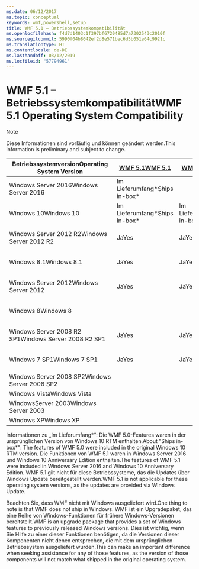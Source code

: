 ```yaml
---
ms.date: 06/12/2017
ms.topic: conceptual
keywords: wmf,powershell,setup
title: WMF 5.1 – Betriebssystemkompatibilität
ms.openlocfilehash: f4d7d1403c1f397bf6720485d7a7302543c2010f
ms.sourcegitcommit: 5990f04b8042ef2d8e571bec6d5b051e64c9921c
ms.translationtype: HT
ms.contentlocale: de-DE
ms.lasthandoff: 03/12/2019
ms.locfileid: "57794961"
---
```

# <a name="wmf-51-operating-system-compatibility"></a><span data-ttu-id="53d48-103">WMF 5.1 – Betriebssystemkompatibilität</span><span class="sxs-lookup"><span data-stu-id="53d48-103">WMF 5.1 Operating System Compatibility</span></span>

> [!NOTE]
> <span data-ttu-id="53d48-104">Diese Informationen sind vorläufig und können geändert werden.</span><span class="sxs-lookup"><span data-stu-id="53d48-104">This information is preliminary and subject to change.</span></span>

| <span data-ttu-id="53d48-105">Betriebssystemversion</span><span class="sxs-lookup"><span data-stu-id="53d48-105">Operating System Version</span></span> | [<span data-ttu-id="53d48-106">WMF 5.1</span><span class="sxs-lookup"><span data-stu-id="53d48-106">WMF 5.1</span></span>](https://aka.ms/wmf51download) | [<span data-ttu-id="53d48-107">WMF 5.0</span><span class="sxs-lookup"><span data-stu-id="53d48-107">WMF 5.0</span></span>](https://aka.ms/wmf5download) | [<span data-ttu-id="53d48-108">WMF 4.0</span><span class="sxs-lookup"><span data-stu-id="53d48-108">WMF 4.0</span></span>](https://aka.ms/wmf4download) |  [<span data-ttu-id="53d48-109">WMF 3.0</span><span class="sxs-lookup"><span data-stu-id="53d48-109">WMF 3.0</span></span>](https://aka.ms/wmf3download) | [<span data-ttu-id="53d48-110">WMF 2.0</span><span class="sxs-lookup"><span data-stu-id="53d48-110">WMF 2.0</span></span>](https://aka.ms/wmf2download) |
| ------------------------ | ----------- | ----------- | ----------- | ------------ |  ------------- |
| <span data-ttu-id="53d48-111">Windows Server 2016</span><span class="sxs-lookup"><span data-stu-id="53d48-111">Windows Server 2016</span></span> | <span data-ttu-id="53d48-112">Im Lieferumfang\*</span><span class="sxs-lookup"><span data-stu-id="53d48-112">Ships in-box\*</span></span> |  |  |  |  |
| <span data-ttu-id="53d48-113">Windows 10</span><span class="sxs-lookup"><span data-stu-id="53d48-113">Windows 10</span></span> | <span data-ttu-id="53d48-114">Im Lieferumfang\*</span><span class="sxs-lookup"><span data-stu-id="53d48-114">Ships in-box\*</span></span> | <span data-ttu-id="53d48-115">Im Lieferumfang\*</span><span class="sxs-lookup"><span data-stu-id="53d48-115">Ships in-box\*</span></span>  | | | |
| <span data-ttu-id="53d48-116">Windows Server 2012 R2</span><span class="sxs-lookup"><span data-stu-id="53d48-116">Windows Server 2012 R2</span></span>| <span data-ttu-id="53d48-117">Ja</span><span class="sxs-lookup"><span data-stu-id="53d48-117">Yes</span></span> | <span data-ttu-id="53d48-118">Ja</span><span class="sxs-lookup"><span data-stu-id="53d48-118">Yes</span></span> | <span data-ttu-id="53d48-119">Im Lieferumfang</span><span class="sxs-lookup"><span data-stu-id="53d48-119">Ships in-box</span></span> |  |  |
| <span data-ttu-id="53d48-120">Windows 8.1</span><span class="sxs-lookup"><span data-stu-id="53d48-120">Windows 8.1</span></span> | <span data-ttu-id="53d48-121">Ja</span><span class="sxs-lookup"><span data-stu-id="53d48-121">Yes</span></span> | <span data-ttu-id="53d48-122">Ja</span><span class="sxs-lookup"><span data-stu-id="53d48-122">Yes</span></span> |  <span data-ttu-id="53d48-123">Im Lieferumfang</span><span class="sxs-lookup"><span data-stu-id="53d48-123">Ships in-box</span></span> |  |  |
| <span data-ttu-id="53d48-124">Windows Server 2012</span><span class="sxs-lookup"><span data-stu-id="53d48-124">Windows Server 2012</span></span> | <span data-ttu-id="53d48-125">Ja</span><span class="sxs-lookup"><span data-stu-id="53d48-125">Yes</span></span> | <span data-ttu-id="53d48-126">Ja</span><span class="sxs-lookup"><span data-stu-id="53d48-126">Yes</span></span> | <span data-ttu-id="53d48-127">Ja</span><span class="sxs-lookup"><span data-stu-id="53d48-127">Yes</span></span> |  <span data-ttu-id="53d48-128">Im Lieferumfang</span><span class="sxs-lookup"><span data-stu-id="53d48-128">Ships in-box</span></span> | |
| <span data-ttu-id="53d48-129">Windows 8</span><span class="sxs-lookup"><span data-stu-id="53d48-129">Windows 8</span></span> |  |  |  | <span data-ttu-id="53d48-130">Im Lieferumfang</span><span class="sxs-lookup"><span data-stu-id="53d48-130">Ships in-box</span></span> | |
| <span data-ttu-id="53d48-131">Windows Server 2008 R2 SP1</span><span class="sxs-lookup"><span data-stu-id="53d48-131">Windows Server 2008 R2 SP1</span></span> | <span data-ttu-id="53d48-132">Ja</span><span class="sxs-lookup"><span data-stu-id="53d48-132">Yes</span></span> | <span data-ttu-id="53d48-133">Ja</span><span class="sxs-lookup"><span data-stu-id="53d48-133">Yes</span></span> | <span data-ttu-id="53d48-134">Ja</span><span class="sxs-lookup"><span data-stu-id="53d48-134">Yes</span></span> |  <span data-ttu-id="53d48-135">Ja</span><span class="sxs-lookup"><span data-stu-id="53d48-135">Yes</span></span>| <span data-ttu-id="53d48-136">Im Lieferumfang</span><span class="sxs-lookup"><span data-stu-id="53d48-136">Ships in-box</span></span> |
| <span data-ttu-id="53d48-137">Windows 7 SP1</span><span class="sxs-lookup"><span data-stu-id="53d48-137">Windows 7 SP1</span></span>  | <span data-ttu-id="53d48-138">Ja</span><span class="sxs-lookup"><span data-stu-id="53d48-138">Yes</span></span> | <span data-ttu-id="53d48-139">Ja</span><span class="sxs-lookup"><span data-stu-id="53d48-139">Yes</span></span> | <span data-ttu-id="53d48-140">Ja</span><span class="sxs-lookup"><span data-stu-id="53d48-140">Yes</span></span> | <span data-ttu-id="53d48-141">Ja</span><span class="sxs-lookup"><span data-stu-id="53d48-141">Yes</span></span> | <span data-ttu-id="53d48-142">Im Lieferumfang</span><span class="sxs-lookup"><span data-stu-id="53d48-142">Ships in-box</span></span> |
| <span data-ttu-id="53d48-143">Windows Server 2008 SP2</span><span class="sxs-lookup"><span data-stu-id="53d48-143">Windows Server 2008 SP2</span></span> | | | | <span data-ttu-id="53d48-144">Ja</span><span class="sxs-lookup"><span data-stu-id="53d48-144">Yes</span></span> | <span data-ttu-id="53d48-145">Ja</span><span class="sxs-lookup"><span data-stu-id="53d48-145">Yes</span></span> |
| <span data-ttu-id="53d48-146">Windows Vista</span><span class="sxs-lookup"><span data-stu-id="53d48-146">Windows Vista</span></span> | | | | | <span data-ttu-id="53d48-147">Ja</span><span class="sxs-lookup"><span data-stu-id="53d48-147">Yes</span></span> |
| <span data-ttu-id="53d48-148">WindowsServer 2003</span><span class="sxs-lookup"><span data-stu-id="53d48-148">Windows Server 2003</span></span>| | | |  | <span data-ttu-id="53d48-149">Ja</span><span class="sxs-lookup"><span data-stu-id="53d48-149">Yes</span></span> |
| <span data-ttu-id="53d48-150">Windows XP</span><span class="sxs-lookup"><span data-stu-id="53d48-150">Windows XP</span></span> | | | |  | <span data-ttu-id="53d48-151">Ja</span><span class="sxs-lookup"><span data-stu-id="53d48-151">Yes</span></span> |

<span data-ttu-id="53d48-152">Informationen zu „Im Lieferumfang\*“: Die WMF 5.0-Features waren in der ursprünglichen Version von Windows 10 RTM enthalten.</span><span class="sxs-lookup"><span data-stu-id="53d48-152">About "Ships in-box\*": The features of WMF 5.0 were included in the original Windows 10 RTM version.</span></span>
<span data-ttu-id="53d48-153">Die Funktionen von WMF 5.1 waren in Windows Server 2016 und Windows 10 Anniversary Edition enthalten.</span><span class="sxs-lookup"><span data-stu-id="53d48-153">The features of WMF 5.1 were included in Windows Server 2016 and Windows 10 Anniversary Edition.</span></span>
<span data-ttu-id="53d48-154">WMF 5.1 gilt nicht für diese Betriebssysteme, das die Updates über Windows Update bereitgestellt werden.</span><span class="sxs-lookup"><span data-stu-id="53d48-154">WMF 5.1 is not applicable for these operating system versions, as the updates are provided via Windows Update.</span></span>

<span data-ttu-id="53d48-155">Beachten Sie, dass WMF nicht mit Windows ausgeliefert wird.</span><span class="sxs-lookup"><span data-stu-id="53d48-155">One thing to note is that WMF does not ship in Windows.</span></span>
<span data-ttu-id="53d48-156">WMF ist ein Upgradepaket, das eine Reihe von Windows-Funktionen für frühere Windows-Versionen bereitstellt.</span><span class="sxs-lookup"><span data-stu-id="53d48-156">WMF is an upgrade package that provides a set of Windows features to previously released Windows versions.</span></span>
<span data-ttu-id="53d48-157">Dies ist wichtig, wenn Sie Hilfe zu einer dieser Funktionen benötigen, da die Versionen dieser Komponenten nicht denen entsprechen, die mit dem ursprünglichen Betriebssystem ausgeliefert wurden.</span><span class="sxs-lookup"><span data-stu-id="53d48-157">This can make an important difference when seeking assistance for any of those features, as the version of those components will not match what shipped in the original operating system.</span></span>
